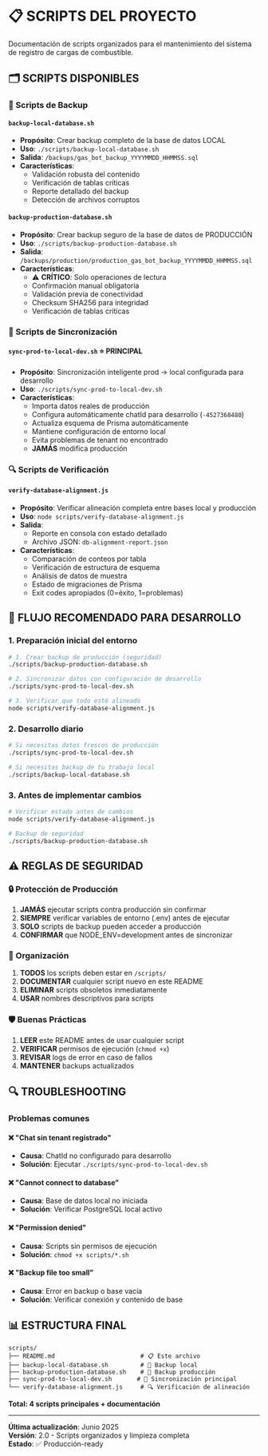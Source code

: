 # 📋 SCRIPTS DEL PROYECTO

Documentación de scripts organizados para el mantenimiento del sistema de registro de cargas de combustible.

## 🗂️ **SCRIPTS DISPONIBLES**

### **💾 Scripts de Backup**

#### `backup-local-database.sh`
- **Propósito**: Crear backup completo de la base de datos LOCAL
- **Uso**: `./scripts/backup-local-database.sh`
- **Salida**: `/backups/gas_bot_backup_YYYYMMDD_HHMMSS.sql`
- **Características**:
  - Validación robusta del contenido
  - Verificación de tablas críticas
  - Reporte detallado del backup
  - Detección de archivos corruptos

#### `backup-production-database.sh`
- **Propósito**: Crear backup seguro de la base de datos de PRODUCCIÓN
- **Uso**: `./scripts/backup-production-database.sh`
- **Salida**: `/backups/production/production_gas_bot_backup_YYYYMMDD_HHMMSS.sql`
- **Características**:
  - ⚠️ **CRÍTICO**: Solo operaciones de lectura
  - Confirmación manual obligatoria
  - Validación previa de conectividad
  - Checksum SHA256 para integridad
  - Verificación de tablas críticas

### **🔄 Scripts de Sincronización**

#### `sync-prod-to-local-dev.sh` ⭐ **PRINCIPAL**
- **Propósito**: Sincronización inteligente prod → local configurada para desarrollo
- **Uso**: `./scripts/sync-prod-to-local-dev.sh`
- **Características**:
  - Importa datos reales de producción
  - Configura automáticamente chatId para desarrollo (`-4527368480`)
  - Actualiza esquema de Prisma automáticamente
  - Mantiene configuración de entorno local
  - Evita problemas de tenant no encontrado
  - **JAMÁS** modifica producción

### **🔍 Scripts de Verificación**

#### `verify-database-alignment.js`
- **Propósito**: Verificar alineación completa entre bases local y producción
- **Uso**: `node scripts/verify-database-alignment.js`
- **Salida**: 
  - Reporte en consola con estado detallado
  - Archivo JSON: `db-alignment-report.json`
- **Características**:
  - Comparación de conteos por tabla
  - Verificación de estructura de esquema
  - Análisis de datos de muestra
  - Estado de migraciones de Prisma
  - Exit codes apropiados (0=éxito, 1=problemas)

## 🚀 **FLUJO RECOMENDADO PARA DESARROLLO**

### **1. Preparación inicial del entorno**
```bash
# 1. Crear backup de producción (seguridad)
./scripts/backup-production-database.sh

# 2. Sincronizar datos con configuración de desarrollo
./scripts/sync-prod-to-local-dev.sh

# 3. Verificar que todo esté alineado
node scripts/verify-database-alignment.js
```

### **2. Desarrollo diario**
```bash
# Si necesitas datos frescos de producción
./scripts/sync-prod-to-local-dev.sh

# Si necesitas backup de tu trabajo local
./scripts/backup-local-database.sh
```

### **3. Antes de implementar cambios**
```bash
# Verificar estado antes de cambios
node scripts/verify-database-alignment.js

# Backup de seguridad
./scripts/backup-production-database.sh
```

## ⚠️ **REGLAS DE SEGURIDAD**

### **🔒 Protección de Producción**
1. **JAMÁS** ejecutar scripts contra producción sin confirmar
2. **SIEMPRE** verificar variables de entorno (.env) antes de ejecutar
3. **SOLO** scripts de backup pueden acceder a producción
4. **CONFIRMAR** que NODE_ENV=development antes de sincronizar

### **📁 Organización**
1. **TODOS** los scripts deben estar en `/scripts/`
2. **DOCUMENTAR** cualquier script nuevo en este README
3. **ELIMINAR** scripts obsoletos inmediatamente
4. **USAR** nombres descriptivos para scripts

### **🛡️ Buenas Prácticas**
1. **LEER** este README antes de usar cualquier script
2. **VERIFICAR** permisos de ejecución (`chmod +x`)
3. **REVISAR** logs de error en caso de fallos
4. **MANTENER** backups actualizados

## 🔍 **TROUBLESHOOTING**

### **Problemas comunes**

#### ❌ "Chat sin tenant registrado"
- **Causa**: ChatId no configurado para desarrollo
- **Solución**: Ejecutar `./scripts/sync-prod-to-local-dev.sh`

#### ❌ "Cannot connect to database"
- **Causa**: Base de datos local no iniciada
- **Solución**: Verificar PostgreSQL local activo

#### ❌ "Permission denied"
- **Causa**: Scripts sin permisos de ejecución
- **Solución**: `chmod +x scripts/*.sh`

#### ❌ "Backup file too small"
- **Causa**: Error en backup o base vacía
- **Solución**: Verificar conexión y contenido de base

## 📊 **ESTRUCTURA FINAL**

```
scripts/
├── README.md                        # 📋 Este archivo
├── backup-local-database.sh         # 💾 Backup local
├── backup-production-database.sh    # 💾 Backup producción
├── sync-prod-to-local-dev.sh       # 🔄 Sincronización principal
└── verify-database-alignment.js     # 🔍 Verificación de alineación
```

**Total: 4 scripts principales + documentación**

---

**Última actualización**: Junio 2025  
**Versión**: 2.0 - Scripts organizados y limpieza completa  
**Estado**: ✅ Producción-ready